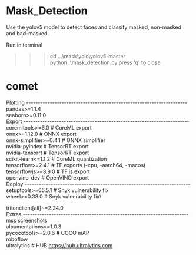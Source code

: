 # Mask_Detection
Use the yolov5 model to detect faces and classify masked, non-masked and bad-masked.

Run in terminal
>>> cd ...\mask\yolo\yolov5-master\
>>> python .\mask_detection.py
press 'q' to close

# comet
Plotting --------------------------------------------------------------------\
pandas>=1.1.4\
seaborn>=0.11.0\
Export ----------------------------------------------------------------------\
coremltools>=6.0  # CoreML export\
onnx>=1.12.0  # ONNX export\
onnx-simplifier>=0.4.1  # ONNX simplifier\
nvidia-pyindex  # TensorRT export\
nvidia-tensorrt  # TensorRT export\
scikit-learn<=1.1.2  # CoreML quantization\
tensorflow>=2.4.1  # TF exports (-cpu, -aarch64, -macos)\
tensorflowjs>=3.9.0  # TF.js export\
openvino-dev  # OpenVINO export\
Deploy ----------------------------------------------------------------------\
setuptools>=65.5.1 # Snyk vulnerability fix\
wheel>=0.38.0 # Snyk vulnerability fix\

tritonclient[all]~=2.24.0\
Extras ----------------------------------------------------------------------\
mss  screenshots\
albumentations>=1.0.3\
pycocotools>=2.0.6  # COCO mAP\
roboflow\
ultralytics  # HUB https://hub.ultralytics.com
